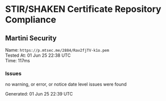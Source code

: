 # STIR/SHAKEN Certificate Repository Compliance

## Martini Security

Name: `https://p.mtsec.me/2884/Rav2fjTV-k1o.pem`\
Tested At: 01 Jun 25 22:38 UTC\
Time: 117ms

### Issues

no warning, or error, or notice date level issues were found

Generated: 01 Jun 25 22:39 UTC